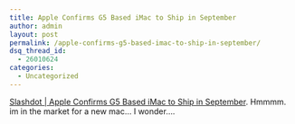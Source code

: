 ```yaml
---
title: Apple Confirms G5 Based iMac to Ship in September
author: admin
layout: post
permalink: /apple-confirms-g5-based-imac-to-ship-in-september/
dsq_thread_id:
  - 26010624
categories:
  - Uncategorized
---
```

[Slashdot | Apple Confirms G5 Based iMac to Ship in September][1]. Hmmmm. im in the market for a new mac&#8230; I wonder&#8230;.

 [1]: http://apple.slashdot.org/apple/04/07/15/0018214.shtml?tid=107&tid=137&tid=175&tid=187
